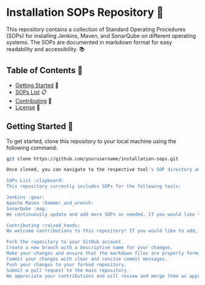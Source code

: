 # Installation SOPs Repository :rocket:

This repository contains a collection of Standard Operating Procedures (SOPs) for installing Jenkins, Maven, and SonarQube on different operating systems. The SOPs are documented in markdown format for easy readability and accessibility. :books:

## Table of Contents :bookmark_tabs:

- [Getting Started](#getting-started) :rocket:
- [SOPs List](#sops-list) :clipboard:
- [Contributing](#contributing) :raised_hands:
- [License](#license) :page_with_curl:

## Getting Started :rocket:

To get started, clone this repository to your local machine using the following command:

```bash
git clone https://github.com/yourusername/installation-sops.git

Once cloned, you can navigate to the respective tool's SOP directory and view the installation instructions in the markdown file.

SOPs List :clipboard:
This repository currently includes SOPs for the following tools:

Jenkins :gear:
Apache Maven :hammer_and_wrench:
SonarQube :mag:
We continuously update and add more SOPs as needed. If you would like to contribute, please see the Contributing section.

Contributing :raised_hands:
We welcome contributions to this repository! If you would like to add, modify, or improve the existing SOPs, please follow these steps:

Fork the repository to your GitHub account.
Create a new branch with a descriptive name for your changes.
Make your changes and ensure that the markdown files are properly formatted.
Commit your changes with clear and concise commit messages.
Push your changes to your forked repository.
Submit a pull request to the main repository.
We appreciate your contributions and will review and merge them as appropriate. :tada:
